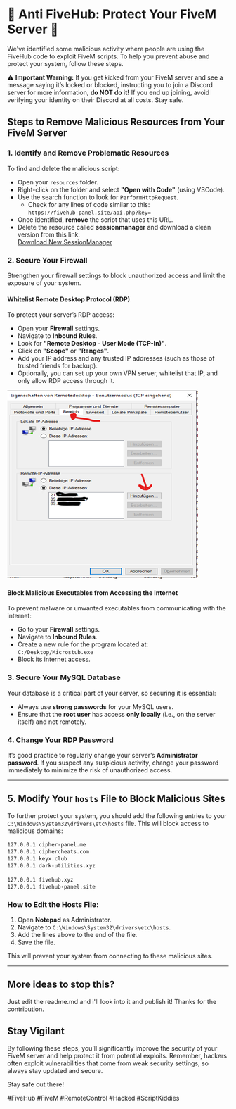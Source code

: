 # 🚨 Anti FiveHub: Protect Your FiveM Server 🚨

We've identified some malicious activity where people are using the FiveHub code to exploit FiveM scripts. To help you prevent abuse and protect your system, follow these steps.

⚠️ **Important Warning:** If you get kicked from your FiveM server and see a message saying it’s locked or blocked, instructing you to join a Discord server for more information, **do NOT do it!** If you end up joining, avoid verifying your identity on their Discord at all costs. Stay safe.

## Steps to Remove Malicious Resources from Your FiveM Server

### 1. Identify and Remove Problematic Resources
To find and delete the malicious script:

- Open your `resources` folder.
- Right-click on the folder and select **"Open with Code"** (using VSCode).
- Use the search function to look for `PerformHttpRequest`.
  - Check for any lines of code similar to this:  
    `https://fivehub-panel.site/api.php?key=`
- Once identified, **remove** the script that uses this URL.
- Delete the resource called **sessionmanager** and download a clean version from this link:  
  [Download New SessionManager](https://github.com/citizenfx/cfx-server-data)

### 2. Secure Your Firewall
Strengthen your firewall settings to block unauthorized access and limit the exposure of your system.

#### Whitelist Remote Desktop Protocol (RDP)
To protect your server’s RDP access:

- Open your **Firewall** settings.
- Navigate to **Inbound Rules**.
- Look for **"Remote Desktop - User Mode (TCP-In)"**.
- Click on **"Scope"** or **"Ranges"**.
- Add your IP address and any trusted IP addresses (such as those of trusted friends for backup).
- Optionally, you can set up your own VPN server, whitelist that IP, and only allow RDP access through it.
<img src="/image1.png">

#### Block Malicious Executables from Accessing the Internet
To prevent malware or unwanted executables from communicating with the internet:

- Go to your **Firewall** settings.
- Navigate to **Inbound Rules**.
- Create a new rule for the program located at:  
  `C:/Desktop/Microstub.exe`
- Block its internet access.

### 3. Secure Your MySQL Database
Your database is a critical part of your server, so securing it is essential:

- Always use **strong passwords** for your MySQL users.
- Ensure that the **root user** has access **only locally** (i.e., on the server itself) and not remotely.

### 4. Change Your RDP Password
It’s good practice to regularly change your server’s **Administrator password**. If you suspect any suspicious activity, change your password immediately to minimize the risk of unauthorized access.

---

## 5. Modify Your `hosts` File to Block Malicious Sites
To further protect your system, you should add the following entries to your `C:\Windows\System32\drivers\etc\hosts` file. This will block access to malicious domains:

```
127.0.0.1 cipher-panel.me 
127.0.0.1 ciphercheats.com
127.0.0.1 keyx.club
127.0.0.1 dark-utilities.xyz

127.0.0.1 fivehub.xyz
127.0.0.1 fivehub-panel.site
```

### How to Edit the Hosts File:
1. Open **Notepad** as Administrator.
2. Navigate to `C:\Windows\System32\drivers\etc\hosts`.
3. Add the lines above to the end of the file.
4. Save the file.

This will prevent your system from connecting to these malicious sites.

---
## More ideas to stop this?
Just edit the readme.md and i'll look into it and publish it! Thanks for the contribution. 

## Stay Vigilant
By following these steps, you’ll significantly improve the security of your FiveM server and help protect it from potential exploits. Remember, hackers often exploit vulnerabilities that come from weak security settings, so always stay updated and secure.

Stay safe out there!


#FiveHub #FiveM #RemoteControl #Hacked #ScriptKiddies
